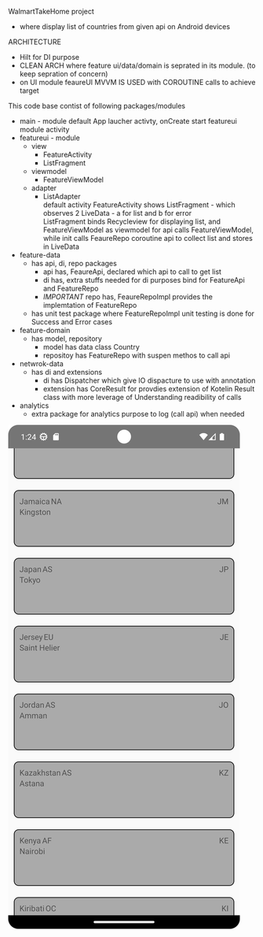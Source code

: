 WalmartTakeHome project
- where display list of countries from given api on Android devices

ARCHITECTURE

  - Hilt for DI purpose
  - CLEAN ARCH  where feature ui/data/domain is seprated in its module. (to keep sepration of concern)
  - on UI module feaureUI MVVM IS USED with COROUTINE calls to achieve target

This code base contist of following packages/modules

- main - module
  default App laucher activty, onCreate start featureui module activity
- featureui - module
  - view
    - FeatureActivity
    - ListFragment
  - viewmodel
    - FeatureViewModel
  - adapter
    - ListAdapter       
  default activity FeatureActivity shows ListFragment - which observes 2 LiveData - a for list and b for error  
  ListFragment binds Recycleview for displaying list, and FeatureViewModel as viewmodel for api calls
  FeatureViewModel, while init calls FeaureRepo coroutine api to collect list and stores in LiveData
- feature-data
  - has api, di, repo packages
    - api has, FeaureApi, declared which api to call to get list
    - di has, extra stuffs needed for di purposes bind for FeatureApi and FeatureRepo
    - *IMPORTANT* repo has, FeaureRepoImpl provides the implemtation of FeatureRepo
  - has unit test package where FeatureRepoImpl unit testing is done for Success and Error cases 
- feature-domain
  - has model, repository
    - model has data class Country
    - repositoy has FeatureRepo with suspen methos to call api
- netwrok-data
  - has di and extensions
    - di has Dispatcher which give IO dispacture to use with annotation
    - extension has CoreResult for provdies extension of Kotelin Result class with more leverage of Understanding readibility of calls
- analytics
  - extra package for analytics purpose to log (call api) when needed

![alt text](https://github.com/bhaumikpan/walmarttakehome/blob/master/app_screenshot)
 
